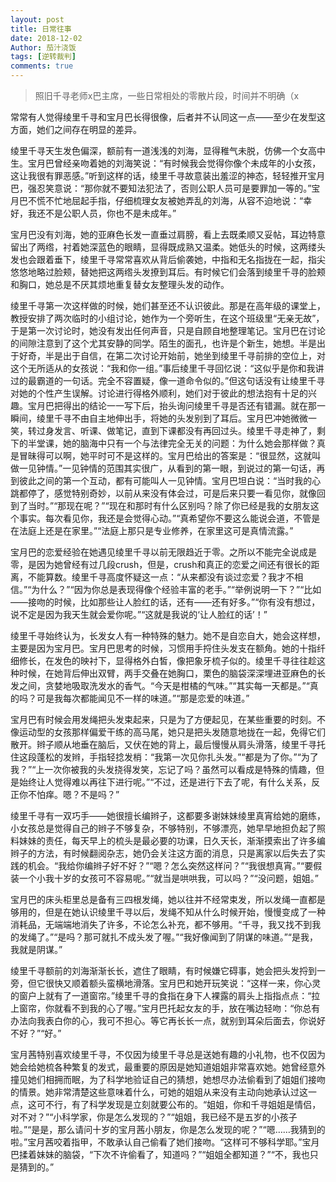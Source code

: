 ```yaml
---
layout: post
title: 日常往事
date: 2018-12-02
Author: 茄汁浇饭 
tags: [逆转裁判]
comments: true
---
```


> 照旧千寻老师x巴主席，一些日常相处的零散片段，时间并不明确（x

常常有人觉得绫里千寻和宝月巴长得很像，后者并不认同这一点——至少在发型这方面，她们之间存在明显的差异。

绫里千寻天生发色偏深，额前有一道浅浅的刘海，显得稚气未脱，仿佛一个女高中生。宝月巴曾经亲吻着她的刘海笑说：“有时候我会觉得你像个未成年的小女孩，这让我很有罪恶感。”听到这样的话，绫里千寻故意装出羞涩的神态，轻轻推开宝月巴，强忍笑意说：“那你就不要知法犯法了，否则公职人员可是要罪加一等的。”宝月巴不慌不忙地屈起手指，仔细梳理女友被她弄乱的刘海，从容不迫地说：“幸好，我还不是公职人员，你也不是未成年。”

宝月巴没有刘海，她的亚麻色长发一直垂过肩膀，看上去既柔顺又妥帖，耳边特意留出了两绺，衬着她深蓝色的眼睛，显得既成熟又温柔。她低头的时候，这两缕头发也会跟着垂下，绫里千寻常常喜欢从背后偷袭她，中指和无名指拢在一起，指尖悠悠地略过脸颊，替她把这两绺头发撩到耳后。有时候它们会落到绫里千寻的脸颊和胸口，她总是不厌其烦地重复替女友整理头发的动作。

绫里千寻第一次这样做的时候，她们甚至还不认识彼此。那是在高年级的课堂上，教授安排了两次临时的小组讨论，她作为一个旁听生，在这个班级里“无亲无故”，于是第一次讨论时，她没有发出任何声音，只是自顾自地整理笔记。宝月巴在讨论的间隙注意到了这个尤其安静的同学。陌生的面孔，也许是个新生，她想。半是出于好奇，半是出于自信，在第二次讨论开始前，她坐到绫里千寻前排的空位上，对这个无所适从的女孩说：“我和你一组。”事后绫里千寻回忆说：“这似乎是你和我讲过的最霸道的一句话。完全不容置疑，像一道命令似的。”但这句话没有让绫里千寻对她的个性产生误解。讨论进行得格外顺利，她们对于彼此的想法抱有十足的兴趣。宝月巴把得出的结论一一写下后，抬头询问绫里千寻是否还有错漏。就在那一瞬间，绫里千寻不由自主地伸出手，将她的头发别到了耳后。宝月巴冲她微微一笑，转过身发言、听课、做笔记，直到下课都没有再回过头。绫里千寻走神了，剩下的半堂课，她的脑海中只有一个与法律完全无关的问题：为什么她会那样做？真是冒昧得可以啊，她平时可不是这样的。宝月巴给出的答案是：“很显然，这就叫做一见钟情。”一见钟情的范围其实很广，从看到的第一眼，到说过的第一句话，再到彼此之间的第一个互动，都有可能叫人一见钟情。宝月巴坦白说：“当时我的心跳都停了，感觉特别奇妙，以前从来没有体会过，可是后来只要一看见你，就像回到了当时。”“那现在呢？”“现在和那时有什么区别吗？除了你已经是我的女朋友这个事实。每次看见你，我还是会觉得心动。”“真希望你不要这么能说会道，不管是在法庭上还是在家里。”“法庭上那只是专业修养，在家里这可是真情流露。”

宝月巴的恋爱经验在她遇见绫里千寻以前无限趋近于零。之所以不能完全说成是零，是因为她曾经有过几段crush，但是，crush和真正的恋爱之间还有很长的距离，不能算数。绫里千寻高度怀疑这一点：“从来都没有谈过恋爱？我才不相信。”“为什么？”“因为你总是表现得像个经验丰富的老手。”“举例说明一下？”“比如——接吻的时候，比如那些让人脸红的话，还有——还有好多。”“你有没有想过，说不定是因为我天生就会爱你呢。”“这就是我说的‘让人脸红的话’！”

绫里千寻始终认为，长发女人有一种特殊的魅力。她不是自恋自大，她会这样想，主要是因为宝月巴。宝月巴思考的时候，习惯用手捋住头发支在额角。她的十指纤细修长，在发色的映衬下，显得格外白皙，像把象牙梳子似的。绫里千寻往往趁这种时候，在她背后伸出双臂，两手交叠在她胸口，栗色的脑袋深深埋进亚麻色的长发之间，贪婪地吸取洗发水的香气。“今天是柑橘的气味。”“其实每一天都是。”“真的吗？可是我每次都能闻见不一样的味道。”“那是恋爱的味道。”

宝月巴有时候会用发绳把头发束起来，只是为了方便起见，在某些重要的时刻。不像运动型的女孩那样偏爱干练的高马尾，她只是把头发随意地拢在一起，免得它们散开。辫子顺从地垂在脑后，又伏在她的背上，最后慢慢从肩头滑落，绫里千寻托住这段蓬松的发辫，手指轻捻发梢：“我第一次见你扎头发。”“都是为了你。”“为了我？”“上一次你被我的头发挠得发笑，忘记了吗？虽然可以看成是特殊的情趣，但是始终让人觉得难以再往下进行呢。”“不过，还是进行下去了呢，有什么关系，反正你不怕痒。嗯？不是吗？”

绫里千寻有一双巧手——她很擅长编辫子，这都要多谢妹妹绫里真宵给她的磨练，小女孩总是觉得自己的辫子不够复杂，不够特别，不够漂亮，她早早地担负起了照料妹妹的责任，每天早上的梳头是最必要的功课，日久天长，渐渐摸索出了许多编辫子的方法，有时候翻阅杂志，她仍会关注这方面的消息，只是离家以后失去了实践的机会。“我给你编辫子好不好？”“嗯？怎么突然这样问？”“我很想真宵。”“要假装一个小我十岁的女孩可不容易呢。”“就当是哄哄我，可以吗？”“没问题，姐姐。”

宝月巴的床头柜里总是备有三四根发绳，她以往并不经常束发，所以发绳一直都是够用的，但是在她认识绫里千寻以后，发绳不知从什么时候开始，慢慢变成了一种消耗品，无端端地消失了许多，不论怎么补充，都不够用。“千寻，我又找不到我的发绳了。”“是吗？那可就扎不成头发了喔。”“我好像闻到了阴谋的味道。”“是我，我就是阴谋。”

绫里千寻额前的刘海渐渐长长，遮住了眼睛，有时候嫌它碍事，她会把头发捋到一旁，但它很快又顺着额头蛮横地滑落。宝月巴和她开玩笑说：“这样一来，你心灵的窗户上就有了一道窗帘。”绫里千寻的食指在身下人裸露的肩头上指指点点：“拉上窗帘，你就看不到我的心了喔。”宝月巴托起女友的手，放在嘴边轻吻：“你总有办法向我表白你的心，我可不担心。等它再长长一点，就别到耳朵后面去，你说好不好？”“好。”

宝月茜特别喜欢绫里千寻，不仅因为绫里千寻总是送她有趣的小礼物，也不仅因为她会给她梳各种繁复的发式，最重要的原因是她知道姐姐非常喜欢她。她曾经意外撞见她们相拥而眠，为了科学地验证自己的猜想，她想尽办法偷看到了姐姐们接吻的情景。她非常清楚这些意味着什么，可她的姐姐从来没有主动向她承认过这一点，这可不行，有了科学发现是立刻就要公布的。“姐姐，你和千寻姐姐是情侣，对不对？”“小科学家，你是怎么发现的？”“姐姐，我已经不是五岁的小孩子啦。”“是是，那么请问十岁的宝月茜小朋友，你是怎么发现的呢？”“嗯……我猜到的啦。”宝月茜咬着指甲，不敢承认自己偷看了她们接吻。“这样可不够科学耶。”宝月巴揉着妹妹的脑袋，“下次不许偷看了，知道吗？”“姐姐全都知道？”“不，我也只是猜到的。”
